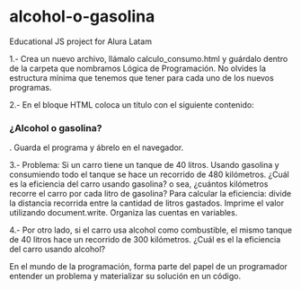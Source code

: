 # alcohol-o-gasolina
Educational JS project for Alura Latam


1.- Crea un nuevo archivo, llámalo calculo_consumo.html y guárdalo dentro de la carpeta que nombramos Lógica de Programación. No olvides la estructura mínima que tenemos que tener para cada uno de los nuevos programas.

2.- En el bloque HTML coloca un título con el siguiente contenido: <h3>¿Alcohol o gasolina?</h3>. Guarda el programa y ábrelo en el navegador.

3.- Problema: Si un carro tiene un tanque de 40 litros. Usando gasolina y consumiendo todo el tanque se hace un recorrido de 480 kilómetros. ¿Cuál es la eficiencia del carro usando gasolina? o sea, ¿cuántos kilómetros recorre el carro por cada litro de gasolina? Para calcular la eficiencia: divide la distancia recorrida entre la cantidad de litros gastados. Imprime el valor utilizando document.write. Organiza las cuentas en variables.

4.- Por otro lado, si el carro usa alcohol como combustible, el mismo tanque de 40 litros hace un recorrido de 300 kilómetros. ¿Cuál es el la eficiencia del carro usando alcohol?

En el mundo de la programación, forma parte del papel de un programador entender un problema y materializar su solución en un código.
